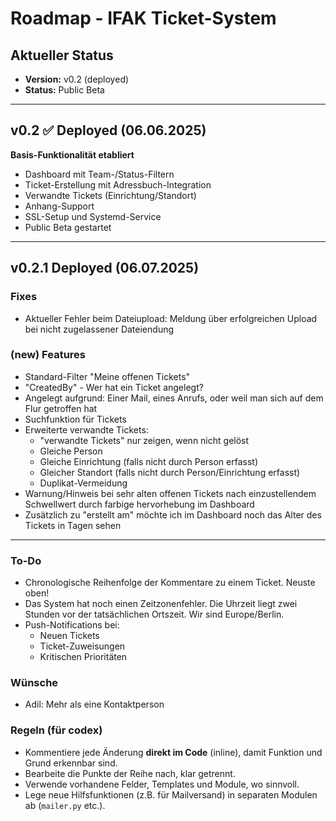 # Roadmap - IFAK Ticket-System

## Aktueller Status
- **Version:** v0.2 (deployed)
- **Status:** Public Beta

---

## v0.2 ✅ **Deployed** (06.06.2025)
**Basis-Funktionalität etabliert**
- Dashboard mit Team-/Status-Filtern
- Ticket-Erstellung mit Adressbuch-Integration
- Verwandte Tickets (Einrichtung/Standort)
- Anhang-Support
- SSL-Setup und Systemd-Service
- Public Beta gestartet

---

## v0.2.1 **Deployed** (06.07.2025)

### Fixes

- Aktueller Fehler beim Dateiupload: Meldung über erfolgreichen Upload bei nicht zugelassener Dateiendung

### (new) Features

- Standard-Filter "Meine offenen Tickets"
- "CreatedBy" - Wer hat ein Ticket angelegt?
- Angelegt aufgrund: Einer Mail, eines Anrufs, oder weil man sich auf dem Flur getroffen hat
- Suchfunktion für Tickets
- Erweiterte verwandte Tickets:
  - "verwandte Tickets" nur zeigen, wenn nicht gelöst
  - Gleiche Person
  - Gleiche Einrichtung (falls nicht durch Person erfasst)
  - Gleicher Standort (falls nicht durch Person/Einrichtung erfasst)
  - Duplikat-Vermeidung
- Warnung/Hinweis bei sehr alten offenen Tickets nach einzustellendem Schwellwert durch farbige hervorhebung im Dashboard
- Zusätzlich zu "erstellt am" möchte ich im Dashboard noch das Alter des Tickets in Tagen sehen

---

### To-Do

- Chronologische Reihenfolge der Kommentare zu einem Ticket. Neuste oben!
- Das System hat noch einen Zeitzonenfehler. Die Uhrzeit liegt zwei Stunden vor der tatsächlichen Ortszeit. Wir sind Europe/Berlin.
- Push-Notifications bei:
  - Neuen Tickets
  - Ticket-Zuweisungen
  - Kritischen Prioritäten
 
### Wünsche

- Adil: Mehr als eine Kontaktperson

### Regeln (für codex)
- Kommentiere jede Änderung **direkt im Code** (inline), damit Funktion und Grund erkennbar sind.
- Bearbeite die Punkte der Reihe nach, klar getrennt.
- Verwende vorhandene Felder, Templates und Module, wo sinnvoll.
- Lege neue Hilfsfunktionen (z.B. für Mailversand) in separaten Modulen ab (`mailer.py` etc.).
